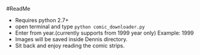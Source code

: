 #ReadMe

- Requires python 2.7+
- open terminal and type `python comic_downloader.py`
- Enter from year.(currently supports from 1999 year only) Example: 1999
- Images will be saved inside Dennis directory.
- Sit back and enjoy reading the comic strips.